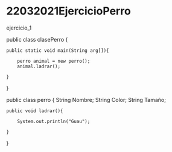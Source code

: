 # 22032021EjercicioPerro
ejercicio_1


public class clasePerro {
    
    public static void main(String arg[]){
    
        perro animal = new perro();
        animal.ladrar();
    
    }
    
}



public class perro {
    String Nombre;
    String Color;
    String Tamaño;
    



    public void ladrar(){
        
        System.out.println("Guau");
        
    }    
    
}

